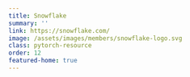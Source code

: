 ```yaml
---
title: Snowflake
summary: ''
link: https://snowflake.com/
image: /assets/images/members/snowflake-logo.svg
class: pytorch-resource
order: 12
featured-home: true
---
```

